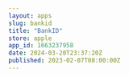 ```yaml
---
layout: apps
slug: bankid
title: "BankID"
store: apple
app_id: 1663237958
date: 2024-03-20T23:37:20Z
published: 2023-02-07T08:00:00Z
---
```

